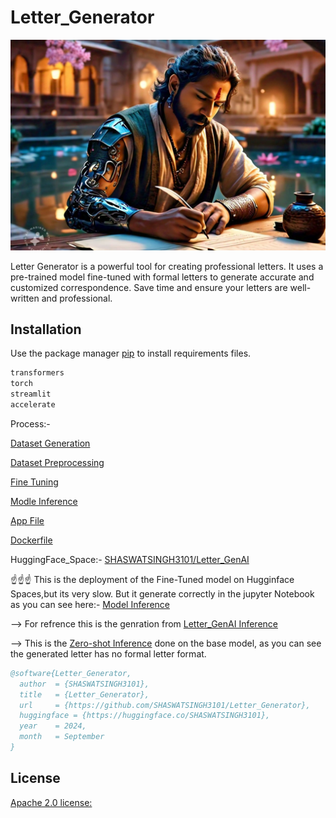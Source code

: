 # Letter_Generator

<img src="https://github.com/SHASWATSINGH3101/Letter_Gen/blob/main/Assets/WhatsApp%20Image%202024-09-09%20at%209.41.27%20PM.jpeg" alt="Image description">


Letter Generator is a powerful tool for creating professional letters. It uses a pre-trained model fine-tuned with formal letters to generate accurate and customized correspondence. Save time and ensure your letters are well-written and professional.

## Installation

Use the package manager [pip](https://pip.pypa.io/en/stable/) to install requirements files.

```bash
transformers
torch
streamlit
accelerate

```
Process:- 

  [Dataset Generation](https://github.com/SHASWATSINGH3101/Letter_Gen/blob/main/Files/letter-test-genration.ipynb)

  [Dataset Preprocessing](https://github.com/SHASWATSINGH3101/Letter_Gen/blob/main/Files/data-prep.ipynb)

  [Fine Tuning](https://github.com/SHASWATSINGH3101/Letter_Gen/blob/main/Files/fine-tune-peft.ipynb)

  [Modle Inference](https://github.com/SHASWATSINGH3101/Letter_Gen/blob/main/Files/fine-tune-inf-peft.ipynb)

  [App File](https://github.com/SHASWATSINGH3101/Letter_Gen/blob/main/Files/app.py)
  
  [Dockerfile](https://github.com/SHASWATSINGH3101/Letter_Gen/blob/main/Files/Dockerfile)

HuggingFace_Space:-
[SHASWATSINGH3101/Letter_GenAI](https://huggingface.co/spaces/SHASWATSINGH3101/Letter_GenAI)

☝️☝️☝️ This is the deployment of the Fine-Tuned model on Hugginface Spaces,but its very slow.
But it generate correctly in the jupyter Notebook as you can see here:- [Model Inference](https://github.com/SHASWATSINGH3101/Letter_Gen/blob/main/Files/fine-tune-inf-peft.ipynb)


--> For refrence this is the genration from [Letter_GenAI Inference](https://github.com/SHASWATSINGH3101/Letter_Gen/blob/main/Files/Letter_GenAI%20Inference)


--> This is the [Zero-shot Inference](https://github.com/SHASWATSINGH3101/Letter_Gen/blob/main/Files/Zero-shot%20Inference%20test) done on the base model, as you can see the generated letter has no formal letter format. 

```bibtex
@software{Letter_Generator,
  author  = {SHASWATSINGH3101},
  title   = {Letter_Generator},
  url     = {https://github.com/SHASWATSINGH3101/Letter_Generator},
  huggingface = {https://huggingface.co/SHASWATSINGH3101},
  year    = 2024,
  month   = September
}
```

## License

[Apache 2.0 license:](https://www.apache.org/licenses/LICENSE-2.0)


